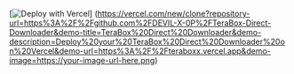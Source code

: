 [![Deploy with Vercel](https://vercel.com/button)] (https://vercel.com/new/clone?repository-url=https%3A%2F%2Fgithub.com%2FDEVIL-X-0P%2FTeraBox-Direct-Downloader&demo-title=TeraBox%20Direct%20Downloader&demo-description=Deploy%20your%20TeraBox%20Direct%20Downloader%20on%20Vercel&demo-url=https%3A%2F%2Fteraboxx.vercel.app&demo-image=https://your-image-url-here.png)
